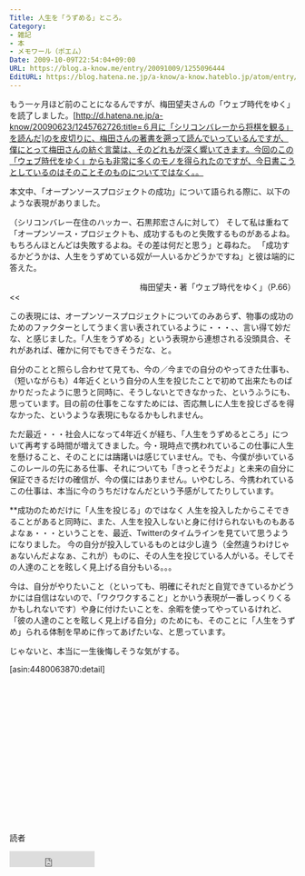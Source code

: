 ```yaml
---
Title: 人生を「うずめる」ところ。
Category:
- 雑記
- 本
- メモワール（ポエム）
Date: 2009-10-09T22:54:04+09:00
URL: https://blog.a-know.me/entry/20091009/1255096444
EditURL: https://blog.hatena.ne.jp/a-know/a-know.hateblo.jp/atom/entry/12921228815727979941
---
```


もう一ヶ月ほど前のことになるんですが、梅田望夫さんの「ウェブ時代をゆく」を読了しました。[http://d.hatena.ne.jp/a-know/20090623/1245762726:title=６月に「シリコンバレーから将棋を観る」を読んだ]のを皮切りに、梅田さんの著書を遡って読んでいっているんですが、僕にとって梅田さんの紡ぐ言葉は、そのどれもが深く響いてきます。今回のこの「ウェブ時代をゆく」からも非常に多くのモノを得られたのですが、今日書こうとしているのはそのことそのものについてではなく。。

本文中、「オープンソースプロジェクトの成功」について語られる際に、以下のような表現がありました。

>>
（シリコンバレー在住のハッカー、石黒邦宏さんに対して）
そして私は重ねて「オープンソース・プロジェクトも、成功するものと失敗するものがあるよね。もちろんほとんどは失敗するよね。その差は何だと思う」と尋ねた。
「成功するかどうかは、人生をうずめている奴が一人いるかどうかですね」と彼は端的に答えた。
<div align=right>梅田望夫・著「ウェブ時代をゆく」（P.66）</div>
<<

この表現には、オープンソースプロジェクトについてのみあらず、物事の成功のためのファクターとしてうまく言い表されているように・・・、、言い得て妙だな、と感じました。「人生をうずめる」という表現から連想される没頭具合、それがあれば、確かに何でもできそうだな、と。

自分のことと照らし合わせて見ても、今の／今までの自分のやってきた仕事も、（短いながらも）4年近くという自分の人生を投じたことで初めて出来たものばかりだったように思うと同時に、そうしないとできなかった、というふうにも、思っています。目の前の仕事をこなすためには、否応無しに人生を投じざるを得なかった、というような表現にもなるかもしれません。

ただ最近・・・社会人になって4年近くが経ち、「人生をうずめるところ」について再考する時間が増えてきました。今・現時点で携われているこの仕事に人生を懸けること、そのことには躊躇いは感じていません。でも、今僕が歩いているこのレールの先にある仕事、それについても「きっとそうだよ」と未来の自分に保証できるだけの確信が、今の僕にはありません。いやむしろ、今携われているこの仕事は、本当に今のうちだけなんだという予感がしてたりしています。


**成功のためだけに「人生を投じる」のではなく
人生を投入したからこそできることがあると同時に、また、人生を投入しないと身に付けられないものもあるよなぁ・・・ということを、最近、Twitterのタイムラインを見ていて思うようになりました。
今の自分が投入しているものとは少し違う（全然違うわけじゃぁないんだよなぁ、これが）ものに、その人生を投じている人がいる。そしてその人達のことを眩しく見上げる自分もいる。。。

今は、自分がやりたいこと（といっても、明確にそれだと自覚できているかどうかには自信はないので、「ワクワクすること」とかいう表現が一番しっくりくるかもしれないです）や身に付けたいことを、余暇を使ってやっているけれど、「彼の人達のことを眩しく見上げる自分」のためにも、そのことに「人生をうずめ」られる体制を早めに作ってあげたいな、と思っています。


じゃないと、本当に一生後悔しそうな気がする。


[asin:4480063870:detail]



<script async src="//pagead2.googlesyndication.com/pagead/js/adsbygoogle.js"></script>
<!-- article-bottom2 -->
<ins class="adsbygoogle"
     style="display:inline-block;width:300px;height:250px"
     data-ad-client="ca-pub-3463034538369189"
     data-ad-slot="5274552934"></ins>
<script>
(adsbygoogle = window.adsbygoogle || []).push({});
</script>
読者

<iframe src="http://blog.hatena.ne.jp/a-know/a-know.hateblo.jp/subscribe/iframe" allowtransparency="true" frameborder="0" scrolling="no" width="150" height="28"></iframe>
